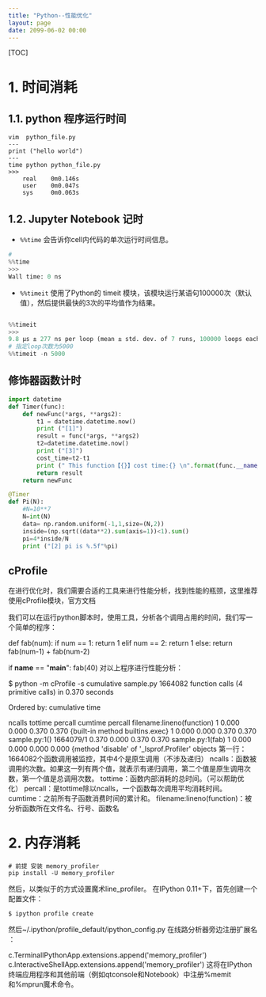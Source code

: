 ```yaml
---
title: "Python--性能优化"
layout: page
date: 2099-06-02 00:00
---
```

[TOC]
# 1. 时间消耗
## 1.1. python 程序运行时间
```shell
vim  python_file.py
---
print ("hello world")
---
time python python_file.py
>>> 
    real    0m0.146s
    user    0m0.047s
    sys     0m0.063s

```

## 1.2. Jupyter Notebook 记时

- `%%time` 会告诉你cell内代码的单次运行时间信息。

```python
# 
%%time
>>>
Wall time: 0 ns
```
- `%%timeit` 使用了Python的 timeit 模块，该模块运行某语句100000次（默认值），然后提供最快的3次的平均值作为结果。

```python

%%timeit
>>>
9.8 µs ± 277 ns per loop (mean ± std. dev. of 7 runs, 100000 loops each)
# 指定loop次数为5000
%%timeit -n 5000
```
## 修饰器函数计时

```python
import datetime
def Timer(func):
    def newFunc(*args, **args2):
        t1 = datetime.datetime.now()
        print ("[1]")
        result = func(*args, **args2)
        t2=datetime.datetime.now()
        print ("[3]")
        cost_time=t2-t1
        print (" This function【{}】cost time:{} \n".format(func.__name__,cost_time))
        return result
    return newFunc

@Timer
def Pi(N):
    #N=10**7
    N=int(N)
    data= np.random.uniform(-1,1,size=(N,2))
    inside=(np.sqrt((data**2).sum(axis=1))<1).sum()
    pi=4*inside/N
    print ("[2] pi is %.5f"%pi)


```


## cProfile



在进行优化时，我们需要合适的工具来进行性能分析，找到性能的瓶颈，这里推荐使用cProfile模块，官方文档

我们可以在运行python脚本时，使用工具，分析各个调用占用的时间，我们写一个简单的程序：

def fab(num):
    if num == 1:
        return 1
    elif num == 2:
        return 1
    else:
        return fab(num-1) + fab(num-2)

if __name__ == "__main__":
    fab(40)
对以上程序进行性能分析：

$ python -m cProfile -s cumulative sample.py
         1664082 function calls (4 primitive calls) in 0.370 seconds

   Ordered by: cumulative time

   ncalls  tottime  percall  cumtime  percall filename:lineno(function)
        1    0.000    0.000    0.370    0.370 {built-in method builtins.exec}
        1    0.000    0.000    0.370    0.370 sample.py:1(<module>)
1664079/1    0.370    0.000    0.370    0.370 sample.py:1(fab)
        1    0.000    0.000    0.000    0.000 {method 'disable' of '_lsprof.Profiler' objects
第一行：1664082个函数调用被监控，其中4个是原生调用（不涉及递归）
ncalls：函数被调用的次数。如果这一列有两个值，就表示有递归调用，第二个值是原生调用次数，第一个值是总调用次数。
tottime：函数内部消耗的总时间。（可以帮助优化）
percall：是tottime除以ncalls，一个函数每次调用平均消耗时间。
cumtime：之前所有子函数消费时间的累计和。
filename:lineno(function)：被分析函数所在文件名、行号、函数名
# 2. 内存消耗

```shell
# 前提 安装 memory_profiler
pip install -U memory_profiler
```

然后，以类似于的方式设置魔术line_profiler。
在IPython 0.11+下，首先创建一个配置文件：

```shell 
$ ipython profile create
```
然后~/.ipython/profile_default/ipython_config.py 在线路分析器旁边注册扩展名 ：

c.TerminalIPythonApp.extensions.append('memory_profiler')
c.InteractiveShellApp.extensions.append('memory_profiler')
这将在IPython终端应用程序和其他前端（例如qtconsole和Notebook）中注册%memit和%mprun魔术命令。

